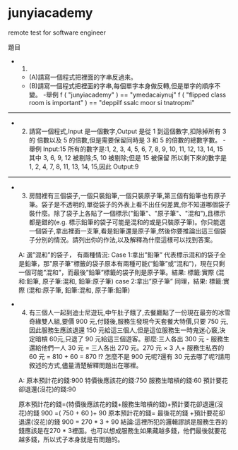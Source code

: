 # junyiacademy
remote test for software engineer

題目

- 1. 
    - (A)請寫一個程式把裡面的字串反過來。 
    - (B)請寫一個程式把裡面的字串,每個單字本身做反轉,但是單字的順序不變。 
    -舉例 
    f ( "junyiacademy" ) == "ymedacaiynuj" f ( "flipped class room is important" ) == "deppilf ssalc moor si tnatropmi" 
---
- 2. 請寫一個程式,Input 是一個數字,Output 是從 1 到這個數字,扣除掉所有 3 的 
倍數以及 5 的倍數,但是需要保留同時是 3 和 5 的倍數的總數字數。 
    -舉例
    Input:15 所有的數字是:1, 2, 3, 4, 5, 6, 7, 8, 9, 10, 11, 12, 13, 14, 15 其中 3, 6, 9, 12 被剔除;5, 10 被剔除;但是 15 被保留 所以剩下來的數字是 1, 2, 4, 7, 8, 11, 13, 14, 15,因此 Output:9 
---
- 3. 房間裡有三個袋子,一個只裝鉛筆,一個只裝原子筆,第三個有鉛筆也有原子筆。袋子是不透明的,單從袋子的外表上看不出任何差異,你不知道哪個袋子裝什麼。除了袋子上各貼了一個標示("鉛筆"、"原子筆"、"混和"),且標示都是錯的(e.g. 標示鉛筆的袋子可能是混和的或是只裝原子筆)。你只能選一個袋子,拿出裡面一支筆,看是鉛筆還是原子筆,然後你要推論出這三個袋子分別的情況。請列出你的作法,以及解釋為什麼這樣可以找到答案。 

    A: 選”混和”的袋子，
    有兩種情況:
    Case 1:拿出”鉛筆”
    代表標示混和的袋子全是鉛筆，那”原子筆”標籤的袋子原本有兩種可能(“鉛筆”或”混和”)，現在只剩一個可能”混和”，而最後”鉛筆”標籤的袋子則是原子筆。結果:
    標籤:實際 (混和:鉛筆, 原子筆:混和, 鉛筆:原子筆)
    case 2:拿出”原子筆”
    同理，結果:
    標籤:實際 (混和:原子筆, 鉛筆:混和, 原子筆:鉛筆)

- 4. 有三個人一起到迪士尼遊玩,中午肚子餓了,去餐廳點了一份現在最夯的冰雪奇緣雙人組,要價 900 元,付錢後,服務生發現今天套餐大特價,只要 750 元,因此服務生應該退還 150 元給這三個人,但是這位服務生一時鬼迷心竅,決定暗槓 60元,只退了 90 元給這三個遊客。那麼:三人各出 300 元 - 服務生還給他們一人 30 元 = 三人各出 270 元。270 元 × 3 人+ 服務生私吞的 60 元 = 810 + 60 = 870 !? 怎麼不是 900 元呢?還有 30 元去哪了呢?請用敘述的方式,儘量清楚解釋問題出在哪裡。 

    A:
    原本預計花的錢:900
    特價後應該花的錢:750
    服務生暗槓的錢:60
    預計要花卻退還(沒花)的錢:90
    
    原本預計花的錢=(特價後應該花的錢+服務生暗槓的錢)+預計要花卻退還(沒花)的錢
        900      =(    750       +     60      )+        90
    原本預計花的錢=           最後花的錢         +預計要花卻退還(沒花)的錢
        900      =           270 * 3           +        90
    結論:這裡所犯的邏輯謬誤是服務生吞的錢應該是在270 * 3裡面。也可以想成服務生如果藏越多錢，他們最後就要花越多錢，所以式子本身就是有問題的。
